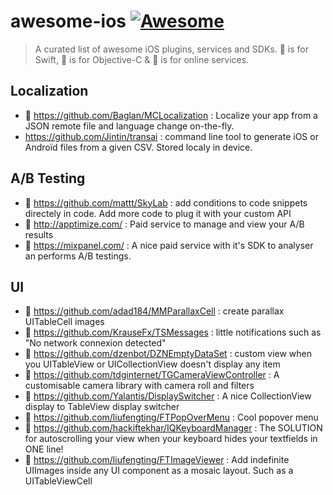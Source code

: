 # awesome-ios [![Awesome](https://cdn.rawgit.com/sindresorhus/awesome/d7305f38d29fed78fa85652e3a63e154dd8e8829/media/badge.svg)](https://github.com/sindresorhus/awesome)
> A curated list of awesome iOS plugins, services and SDKs. :large_orange_diamond: is for Swift, :small_blue_diamond: is for Objective-C & :small_red_triangle: is for online services.


## Localization
- :small_blue_diamond: https://github.com/Baglan/MCLocalization : Localize your app from a JSON remote file and language change on-the-fly.
- https://github.com/Jintin/transai : command line tool to generate iOS or Androïd files from a given CSV. Stored localy in device.

## A/B Testing
- :small_red_triangle: https://github.com/mattt/SkyLab : add conditions to code snippets directely in code. Add more code to plug it with your custom API
- :small_red_triangle: http://apptimize.com/ : Paid service to manage and view your A/B results
- :small_red_triangle: https://mixpanel.com/ : A nice paid service with it's SDK to analyser an performs A/B testings.

## UI
- :small_blue_diamond: https://github.com/adad184/MMParallaxCell : create parallax UITableCell images
- :small_blue_diamond: https://github.com/KrauseFx/TSMessages : little notifications such as "No network connexion detected"
- :small_blue_diamond: https://github.com/dzenbot/DZNEmptyDataSet : custom view when you UITableView or UICollectionView doesn't display any item
- :small_blue_diamond: https://github.com/tdginternet/TGCameraViewController : A customisable camera library with camera roll and filters
- :large_orange_diamond: https://github.com/Yalantis/DisplaySwitcher : A nice CollectionView display to TableView display switcher
- :small_blue_diamond: https://github.com/liufengting/FTPopOverMenu : Cool popover menu
- :small_blue_diamond: https://github.com/hackiftekhar/IQKeyboardManager : The SOLUTION for autoscrolling your view when your keyboard hides your textfields in ONE line!
- :small_blue_diamond: https://github.com/liufengting/FTImageViewer : Add indefinite UIImages inside any UI component as a mosaic layout. Such as a UITableViewCell
